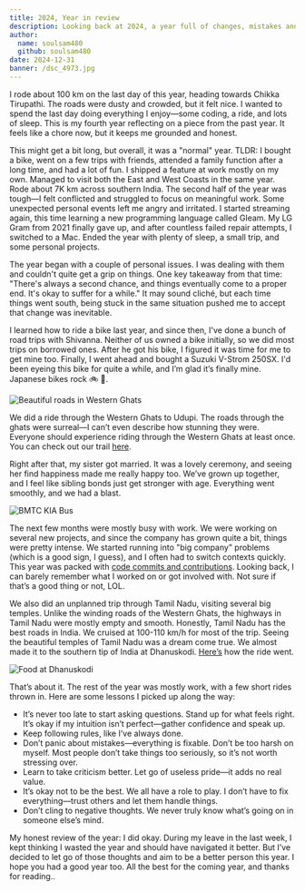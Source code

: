 ```yaml
---
title: 2024, Year in review
description: Looking back at 2024, a year full of changes, mistakes and hard life lessons.
author:
  name: soulsam480
  github: soulsam480
date: 2024-12-31
banner: /dsc_4973.jpg
---
```

I rode about 100 km on the last day of this year, heading towards Chikka Tirupathi. The roads were dusty and crowded, but it felt nice. I wanted to spend the last day doing everything I enjoy—some coding, a ride, and lots of sleep. This is my fourth year reflecting on a piece from the past year. It feels like a chore now, but it keeps me grounded and honest.

This might get a bit long, but overall, it was a "normal" year. TLDR: I bought a bike, went on a few trips with friends, attended a family function after a long time, and had a lot of fun. I shipped a feature at work mostly on my own. Managed to visit both the East and West Coasts in the same year. Rode about 7K km across southern India. The second half of the year was tough—I felt conflicted and struggled to focus on meaningful work. Some unexpected personal events left me angry and irritated. I started streaming again, this time learning a new programming language called Gleam. My LG Gram from 2021 finally gave up, and after countless failed repair attempts, I switched to a Mac. Ended the year with plenty of sleep, a small trip, and some personal projects.

The year began with a couple of personal issues. I was dealing with them and couldn't quite get a grip on things. One key takeaway from that time: "There's always a second chance, and things eventually come to a proper end. It's okay to suffer for a while." It may sound cliché, but each time things went south, being stuck in the same situation pushed me to accept that change was inevitable.

I learned how to ride a bike last year, and since then, I've done a bunch of road trips with Shivanna. Neither of us owned a bike initially, so we did most trips on borrowed ones. After he got his bike, I figured it was time for me to get mine too. Finally, I went ahead and bought a Suzuki V-Strom 250SX. I'd been eyeing this bike for quite a while, and I’m glad it’s finally mine. Japanese bikes rock 🚲 🗾.

![Beautiful roads in Western Ghats](/pxl_20240609_075555985.jpg)

We did a ride through the Western Ghats to Udupi. The roads through the ghats were surreal—I can’t even describe how stunning they were. Everyone should experience riding through the Western Ghats at least once. You can check out our trail [here](https://github.com/soulsam480/rengoku/discussions/14#discussioncomment-11608348).

Right after that, my sister got married. It was a lovely ceremony, and seeing her find happiness made me really happy too. We’ve grown up together, and I feel like sibling bonds just get stronger with age. Everything went smoothly, and we had a blast.

![BMTC KIA Bus](/dsc_3950.jpg)

The next few months were mostly busy with work. We were working on several new projects, and since the company has grown quite a bit, things were pretty intense. We started running into "big company" problems (which is a good sign, I guess), and I often had to switch contexts quickly. This year was packed with [code commits and contributions](https://github.com/soulsam480?tab=overview&from=2024-12-01&to=2024-12-31). Looking back, I can barely remember what I worked on or got involved with. Not sure if that’s a good thing or not, LOL.

We also did an unplanned trip through Tamil Nadu, visiting several big temples. Unlike the winding roads of the Western Ghats, the highways in Tamil Nadu were mostly empty and smooth. Honestly, Tamil Nadu has the best roads in India. We cruised at 100-110 km/h for most of the trip. Seeing the beautiful temples of Tamil Nadu was a dream come true. We almost made it to the southern tip of India at Dhanuskodi. [Here’s](https://github.com/soulsam480/rengoku/discussions/14#discussioncomment-11607894) how the ride went.

![Food at Dhanuskodi](/pxl_20240929_143044729.jpg)

That’s about it. The rest of the year was mostly work, with a few short rides thrown in. Here are some lessons I picked up along the way:

- It’s never too late to start asking questions. Stand up for what feels right. It’s okay if my intuition isn’t perfect—gather confidence and speak up.
- Keep following rules, like I’ve always done.
- Don’t panic about mistakes—everything is fixable. Don’t be too harsh on myself. Most people don’t take things too seriously, so it’s not worth stressing over.
- Learn to take criticism better. Let go of useless pride—it adds no real value.
- It’s okay not to be the best. We all have a role to play. I don’t have to fix everything—trust others and let them handle things.
- Don’t cling to negative thoughts. We never truly know what’s going on in someone else’s mind.

My honest review of the year: I did okay. During my leave in the last week, I kept thinking I wasted the year and should have navigated it better. But I’ve decided to let go of those thoughts and aim to be a better person this year. I hope you had a good year too. All the best for the coming year, and thanks for reading..
